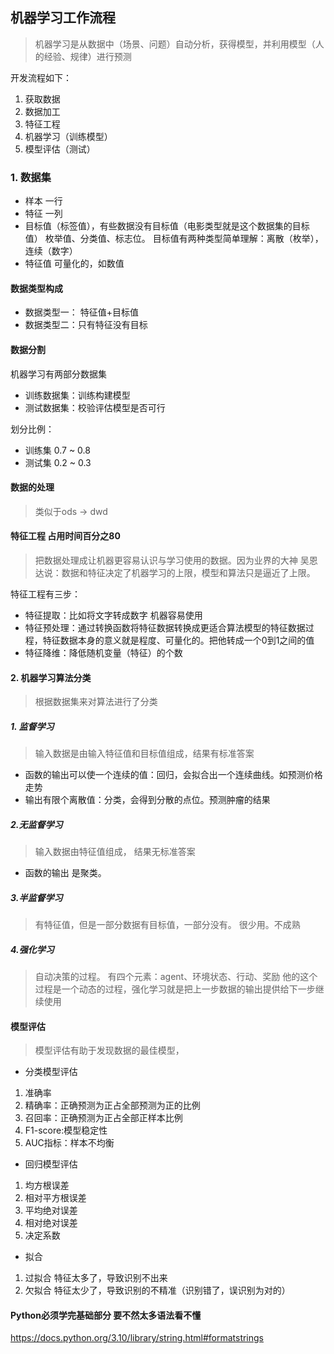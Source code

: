 ## 机器学习工作流程
> 机器学习是从数据中（场景、问题）自动分析，获得模型，并利用模型（人的经验、规律）进行预测

开发流程如下：
1. 获取数据
2. 数据加工
3. 特征工程
4. 机器学习（训练模型）
5. 模型评估（测试）

### 1. 数据集
- 样本 一行
- 特征 一列
- 目标值（标签值），有些数据没有目标值（电影类型就是这个数据集的目标值） 枚举值、分类值、标志位。 目标值有两种类型简单理解：离散（枚举），连续（数字）
- 特征值 可量化的，如数值
#### 数据类型构成
- 数据类型一： 特征值+目标值
- 数据类型二：只有特征没有目标
#### 数据分割
机器学习有两部分数据集
- 训练数据集：训练构建模型
- 测试数据集：校验评估模型是否可行

划分比例：
- 训练集 0.7 ~ 0.8
- 测试集 0.2 ~ 0.3


#### 数据的处理
> 类似于ods -> dwd

#### 特征工程 占用时间百分之80
> 把数据处理成让机器更容易认识与学习使用的数据。因为业界的大神 吴恩达说：数据和特征决定了机器学习的上限，模型和算法只是逼近了上限。

特征工程有三步：
- 特征提取：比如将文字转成数字 机器容易使用
- 特征预处理：通过转换函数将特征数据转换成更适合算法模型的特征数据过程，特征数据本身的意义就是程度、可量化的。把他转成一个0到1之间的值
- 特征降维：降低随机变量（特征）的个数

#### 2. 机器学习算法分类
> 根据数据集来对算法进行了分类
##### 1. 监督学习
> 输入数据是由输入特征值和目标值组成，结果有标准答案

- 函数的输出可以使一个连续的值：回归，会拟合出一个连续曲线。如预测价格走势
- 输出有限个离散值：分类，会得到分散的点位。预测肿瘤的结果


##### 2.无监督学习
> 输入数据由特征值组成， 结果无标准答案
- 函数的输出 是聚类。

##### 3.半监督学习
> 有特征值，但是一部分数据有目标值，一部分没有。 很少用。不成熟
##### 4.强化学习
> 自动决策的过程。 有四个元素：agent、环境状态、行动、奖励
> 他的这个过程是一个动态的过程，强化学习就是把上一步数据的输出提供给下一步继续使用


#### 模型评估
> 模型评估有助于发现数据的最佳模型，
- 分类模型评估
1. 准确率
2. 精确率：正确预测为正占全部预测为正的比例
3. 召回率：正确预测为正占全部正样本比例
4. F1-score:模型稳定性
5. AUC指标：样本不均衡
- 回归模型评估
1. 均方根误差
2. 相对平方根误差
3. 平均绝对误差
4. 相对绝对误差
5. 决定系数
- 拟合
1. 过拟合 特征太多了，导致识别不出来
2. 欠拟合 特征太少了，导致识别的不精准（识别错了，误识别为对的）


#### Python必须学完基础部分 要不然太多语法看不懂
https://docs.python.org/3.10/library/string.html#formatstrings
